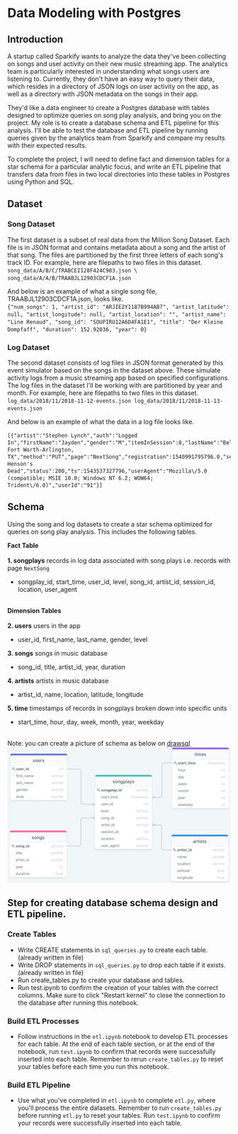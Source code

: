# Data Modeling with Postgres

## Introduction
A startup called Sparkify wants to analyze the data they've been collecting on songs and user activity on their new music streaming app. The analytics team is particularly interested in understanding what songs users are listening to. Currently, they don't have an easy way to query their data, which resides in a directory of JSON logs on user activity on the app, as well as a directory with JSON metadata on the songs in their app.

They'd like a data engineer to create a Postgres database with tables designed to optimize queries on song play analysis, and bring you on the project. My role is to create a database schema and ETL pipeline for this analysis. I'll be able to test the database and ETL pipeline by running queries given by the analytics team from Sparkify and compare my results with their expected results.

To complete the project, I will need to define fact and dimension tables for a star schema for a particular analytic focus, and write an ETL pipeline that transfers data from files in two local directories into these tables in Postgres using Python and SQL.


## Dataset
### Song Dataset
The first dataset is a subset of real data from the Million Song Dataset. Each file is in JSON format and contains metadata about a song and the artist of that song. The files are partitioned by the first three letters of each song's track ID. For example, here are filepaths to two files in this dataset.<br/>
``
song_data/A/B/C/TRABCEI128F424C983.json \
song_data/A/A/B/TRAABJL12903CDCF1A.json
``

And below is an example of what a single song file, TRAABJL12903CDCF1A.json, looks like.<br/>
``
{"num_songs": 1, "artist_id": "ARJIE2Y1187B994AB7", "artist_latitude": null, "artist_longitude": null, "artist_location": "", "artist_name": "Line Renaud", "song_id": "SOUPIRU12A6D4FA1E1", "title": "Der Kleine Dompfaff", "duration": 152.92036, "year": 0}
``


### Log Dataset
The second dataset consists of log files in JSON format generated by this event simulator based on the songs in the dataset above. These simulate activity logs from a music streaming app based on specified configurations. The log files in the dataset I'll be working with are partitioned by year and month. For example, here are filepaths to two files in this dataset.<br/>
``
log_data/2018/11/2018-11-12-events.json
log_data/2018/11/2018-11-13-events.json
``

And below is an example of what the data in a log file looks like.<br/>
```
[{"artist":"Stephen Lynch","auth":"Logged In","firstName":"Jayden","gender":"M","itemInSession":0,"lastName":"Bell","length":182.85669,"level":"free","location":"Dallas-Fort Worth-Arlington, TX","method":"PUT","page":"NextSong","registration":1540991795796.0,"sessionId":829,"song":"Jim Henson's Dead","status":200,"ts":1543537327796,"userAgent":"Mozilla\/5.0 (compatible; MSIE 10.0; Windows NT 6.2; WOW64; Trident\/6.0)","userId":"91"}]
```


## Schema
Using the song and log datasets to create a star schema optimized for queries on song play analysis. This includes the following tables.

**Fact Table** <br/><br/>
**1. songplays** records in log data associated with song plays i.e. records with page `NextSong` <br/>
- songplay_id, start_time, user_id, level, song_id, artist_id, session_id, location, user_agent <br/><br/>

**Dimension Tables** <br/><br/>
**2. users** users in the app <br/>
- user_id, first_name, last_name, gender, level <br/>

**3. songs** songs in music database <br/>
- song_id, title, artist_id, year, duration <br/>

**4. artists** artists in music database <br/>
- artist_id, name, location, latitude, longitude <br/>

**5. time** timestamps of records in songplays broken down into specific units <br/>
- start_time, hour, day, week, month, year, weekday <br/><br/>

Note: you can create a picture of schema as below on [drawsql](https://drawsql.app/)
![](sparkify_schema.jpg)


## Step for creating database schema design and ETL pipeline.

### Create Tables
- Write CREATE statements in `sql_queries.py` to create each table. (already written in file)
- Write DROP statements in `sql_queries.py` to drop each table if it exists. (already written in file)
- Run create_tables.py to create your database and tables.
- Run test.ipynb to confirm the creation of your tables with the correct columns. Make sure to click "Restart kernel" to close the connection to the database after running this notebook.

### Build ETL Processes
- Follow instructions in the `etl.ipynb` notebook to develop ETL processes for each table. At the end of each table section, or at the end of the notebook, run `test.ipynb` to confirm that records were successfully inserted into each table. Remember to rerun `create_tables.py` to reset your tables before each time you run this notebook.

### Build ETL Pipeline
- Use what you've completed in `etl.ipynb` to complete `etl.py`, where you'll process the entire datasets. Remember to run `create_tables.py` before running `etl.py` to reset your tables. Run `test.ipynb` to confirm your records were successfully inserted into each table.
